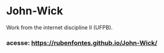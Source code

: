 # John-Wick
Work from the internet discipline II (UFPB).
### acesse: https://rubenfontes.github.io/John-Wick/
